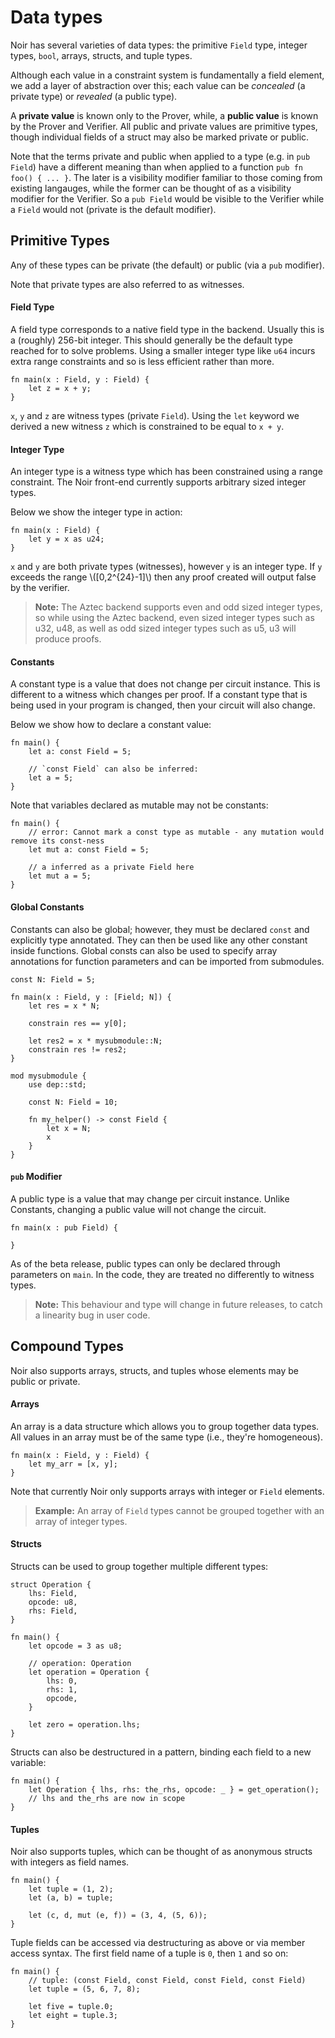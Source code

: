 # Data types

Noir has several varieties of data types: the primitive `Field` type, integer types, `bool`, arrays, structs, and tuple types.

Although each value in a constraint system is fundamentally a field element, we add a layer of abstraction over this;
each value can be _concealed_ (a private type) or _revealed_ (a public type).

A **private value** is known only to the Prover, while, a **public value** is known by the Prover and Verifier.
All public and private values are primitive types, though individual
fields of a struct may also be marked private or public.

Note that the terms private and public when applied to a type (e.g. in `pub Field`) have a different meaning than when
applied to a function `pub fn foo() { ... }`.
The later is a visibility modifier familiar to those coming from existing
langauges, while the former can be thought of as a visibility modifier for the Verifier.
So a `pub Field` would be visible to the Verifier while a `Field` would not (private is the default modifier).

## Primitive Types

Any of these types can be private (the default) or public (via a `pub` modifier).

Note that private types are also referred to as witnesses.

#### Field Type

A field type corresponds to a native field type in the backend. Usually this is a (roughly) 256-bit integer.
This should generally be the default type reached for to solve problems. Using a smaller integer type like `u64` incurs
extra range constraints and so is less efficient rather than more.

```rust,noplaypen
fn main(x : Field, y : Field) {
    let z = x + y;
}
```

`x`, `y` and `z` are witness types (private `Field`). Using the `let` keyword we derived a new witness `z` which is constrained to be equal to `x + y`.

#### Integer Type

An integer type is a witness type which has been constrained using a range constraint.
The Noir front-end currently supports arbitrary sized integer types.

Below we show the integer type in action:

```rust,noplaypen
fn main(x : Field) {
    let y = x as u24;
}
```

`x` and `y` are both private types (witnesses), however `y` is an integer type.
If `y` exceeds the range \\([0,2^{24}-1]\\) then any proof created will output false by the verifier.

> **Note:** The Aztec backend supports even and odd sized integer types, so while using the Aztec backend, even sized integer types such as u32, u48, as well as odd sized integer types such as u5, u3 will produce proofs.

#### Constants

A constant type is a value that does not change per circuit instance. This is different to a witness which changes per proof.
If a constant type that is being used in your program is changed, then your circuit will also change.

Below we show how to declare a constant value:

```rust,noplaypen
fn main() {
    let a: const Field = 5;

    // `const Field` can also be inferred:
    let a = 5;
}
```

Note that variables declared as mutable may not be constants:

```rust,noplaypen
fn main() {
    // error: Cannot mark a const type as mutable - any mutation would remove its const-ness
    let mut a: const Field = 5;

    // a inferred as a private Field here
    let mut a = 5;
}
```

#### Global Constants

Constants can also be global; however, they must be declared `const` and explicitly type annotated. They can then be used like any other constant inside functions. Global consts can also be used to specify array annotations for function parameters and can be imported from submodules. 

```rust,noplaypen
const N: Field = 5;

fn main(x : Field, y : [Field; N]) {
    let res = x * N;

    constrain res == y[0];

    let res2 = x * mysubmodule::N;
    constrain res != res2;
}

mod mysubmodule {
    use dep::std;

    const N: Field = 10;

    fn my_helper() -> const Field {
        let x = N;
        x
    }
}
```

#### `pub` Modifier

A public type is a value that may change per circuit instance. Unlike Constants, changing a public value will not change the circuit.

```rust,noplaypen
fn main(x : pub Field) {

}
```

As of the beta release, public types can only be declared through parameters on `main`.
In the code, they are treated no differently to witness types.

> **Note:** This behaviour and type will change in future releases, to catch a linearity bug in user code.

## Compound Types

Noir also supports arrays, structs, and tuples whose elements may be public or private.

#### Arrays

An array is a data structure which allows you to group together data types.
All values in an array must be of the same type (i.e., they're homogeneous).

```rust,noplaypen
fn main(x : Field, y : Field) {
    let my_arr = [x, y];
}
```

Note that currently Noir only supports arrays with integer or `Field` elements.

> **Example:** An array of `Field` types cannot be grouped together with an array of integer types.

#### Structs

Structs can be used to group together multiple different types:

```rust,noplaypen
struct Operation {
    lhs: Field,
    opcode: u8,
    rhs: Field,
}

fn main() {
    let opcode = 3 as u8;

    // operation: Operation
    let operation = Operation {
        lhs: 0,
        rhs: 1,
        opcode,
    }

    let zero = operation.lhs;
}
```

Structs can also be destructured in a pattern, binding each field to a new variable:

```rust,noplaypen
fn main() {
    let Operation { lhs, rhs: the_rhs, opcode: _ } = get_operation();
    // lhs and the_rhs are now in scope
}
```

#### Tuples

Noir also supports tuples, which can be thought of as anonymous structs with integers as field names.

```rust,noplaypen
fn main() {
    let tuple = (1, 2);
    let (a, b) = tuple;

    let (c, d, mut (e, f)) = (3, 4, (5, 6));
}
```

Tuple fields can be accessed via destructuring as above or via member access syntax.
The first field name of a tuple is `0`, then `1` and so on:

```
fn main() {
    // tuple: (const Field, const Field, const Field, const Field)
    let tuple = (5, 6, 7, 8);

    let five = tuple.0;
    let eight = tuple.3;
}
```
